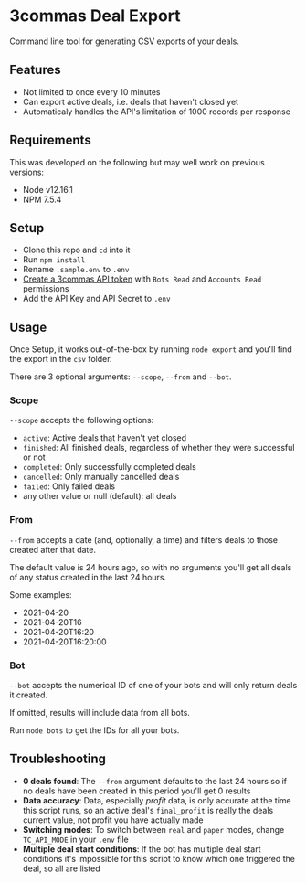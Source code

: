 # 3commas Deal Export

Command line tool for generating CSV exports of your deals.

## Features

- Not limited to once every 10 minutes
- Can export active deals, i.e. deals that haven't closed yet
- Automaticaly handles the API's limitation of 1000 records per response

## Requirements

This was developed on the following but may well work on previous versions:

- Node v12.16.1
- NPM 7.5.4

## Setup

- Clone this repo and `cd` into it
- Run `npm install`
- Rename `.sample.env` to `.env`
- [Create a 3commas API token](https://3commas.io/api_access_tokens) with `Bots Read` and `Accounts Read` permissions
- Add the API Key and API Secret to `.env`

## Usage

Once Setup, it works out-of-the-box by running `node export` and you'll find the export in the `csv` folder.

There are 3 optional arguments: `--scope`, `--from` and `--bot`.

### Scope

`--scope` accepts the following options:

- `active`: Active deals that haven't yet closed
- `finished`: All finished deals, regardless of whether they were successful or not
- `completed`: Only successfully completed deals
- `cancelled`: Only manually cancelled deals
- `failed`: Only failed deals
- any other value or null (default): all deals

### From

`--from` accepts a date (and, optionally, a time) and filters deals to those created after that date.

The default value is 24 hours ago, so with no arguments you'll get all deals of any status created in the last 24 hours.

Some examples:

- 2021-04-20
- 2021-04-20T16
- 2021-04-20T16:20
- 2021-04-20T16:20:00

### Bot

`--bot` accepts the numerical ID of one of your bots and will only return deals it created.

If omitted, results will include data from all bots.

Run `node bots` to get the IDs for all your bots.

## Troubleshooting

- **0 deals found**: The `--from` argument defaults to the last 24 hours so if no deals have been created in this period you'll get 0 results
- **Data accuracy**: Data, especially *profit* data, is only accurate at the time this script runs, so an active deal's `final_profit` is really the deals current value, not profit you have actually made
- **Switching modes**: To switch between `real` and `paper` modes, change `TC_API_MODE` in your `.env` file
- **Multiple deal start conditions**: If the bot has multiple deal start conditions it's impossible for this script to know which one triggered the deal, so all are listed
